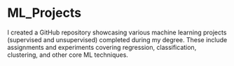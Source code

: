 # ML_Projects
I created a GitHub repository showcasing various machine learning projects (supervised and unsupervised) completed during my degree. These include assignments and experiments covering regression, classification, clustering, and other core ML techniques.
